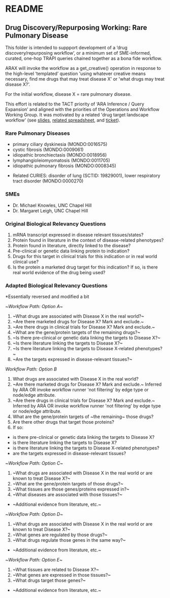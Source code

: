 # README

## Drug Discovery/Repurposing Working: Rare Pulmonary Disease

This folder is intended to suppport development of a ‘drug discovery/repurposing workflow’, or a minimum set of SME-informed, curated, one-hop TRAPI queries chained together as a bona fide workflow.

ARAX will invoke the workflow as a get_creative() operation in response to the high-level ‘templated’ question 'using whatever creative means necessary, find me drugs that may treat disease X' or 'what drugs may treat disease X?’.

For the initial workflow, disease X = rare pulmonary disease.

This effort is related to the TACT priority of ‘ARA Inference / Query Expansion’ and aligned with the priorities of the Operations and Workflow Working Group. It was motivated by a related 'drug target landscape workflow' (see [slides](https://docs.google.com/presentation/d/1I4Ip7BVOhMl5Qt9HFvPnUwXObrNwZnSyp1Ax8pPsXss/edit?usp=sharing), [related spreadsheet](https://docs.google.com/spreadsheets/d/1gpsO6svuLy7AghWwsfwZLbmdJtIc3Kc290F_-dDrdzQ/edit?usp=sharing), and [ticket](https://github.com/NCATSTranslator/Clinical-Data-Committee-Tracking-Voting/issues/9)).

### Rare Pulmonary Diseases

- primary ciliary dyskinesia (MONDO:0016575)
- cystic fibrosis (MONDO:0009061)
- idiopathic bronchiectasis (MONDO:0018956)
- lymphangioleiomyomatosis (MONDO:0011705)
- idiopathic pulmonary fibrosis (MONDO:0008345)

* Related CURIES: disorder of lung (SCTID: 19829001), lower respiratory tract disorder (MONDO:0000270)

### SMEs

- Dr. Michael Knowles, UNC Chapel Hill
- Dr. Margaret Leigh, UNC Chapel Hill

### Original Biological Relevancy Questions

1. mRNA transcript expressed in disease relevant tissues/states?
2. Protein found in literature in the context of disease-related phenotypes?
3. Protein found in literature, directly linked to the disease?
4. Pre-clinical or genetic data linking protein to indication?
5. Drugs for this target in clinical trials for this indication or in real world clinical use?
6. Is the protein a marketed drug target for this indication? If so, is there real world evidence of the drug being used?

### Adapted Biological Relevancy Questions

*Essentially reversed and modified a bit

~*Workflow Path: Option A*~

1. ~What drugs are associated with Disease X in the real world?~
2. ~Are there marketed drugs for Disease X? Mark and exclude.~
3. ~Are there drugs in clinical trials for Disease X? Mark and exclude.~
4. ~What are the gene/protein targets of the remaining drugs?~
6. ~Is there pre-clinical or genetic data linking the targets to Disease X?~
7. ~Is there literature linking the targets to Disease X?~
8. ~Is there literature linking the targets to Disease X-related phenotypes?~
9. ~Are the targets expressed in disease-relevant tissues?~

*Workflow Path: Option B*

1. What drugs are associated with Disease X in the real world?
2. ~Are there marketed drugs for Disease X? Mark and exclude.~ Inferred by ARA OR invoke workflow runner 'not filtering' by edge type or node/edge attribute.
3. ~Are there drugs in clinical trials for Disease X? Mark and exclude.~ Inferred by ARA OR invoke workflow runner 'not filtering' by edge type or node/edge attribute.
4. What are the gene/protein targets of ~the remaining~ those drugs?
5. Are there other drugs that target those proteins?
6. If so:
- is there pre-clinical or genetic data linking the targets to Disease X?
- is there literature linking the targets to Disease X?
- is there literature linking the targets to Disease X-related phenotypes?
- are the targets expressed in disease-relevant tissues?

~*Workflow Path: Option C*~

1. ~What drugs are associated with Disease X in the real world or are known to treat Disease X?~
2. ~What are the gene/protein targets of those drugs?~
3. ~What tissues are those genes/proteins expressed in?~
4. ~What diseases are associated with those tissues?~
- ~Additional evidence from literature, etc.~

~*Workflow Path: Option D*~

1. ~What drugs are associated with Disease X in the real world or are known to treat Disease X?~
2. ~What genes are regulated by those drugs?~
3. ~What drugs regulate those genes in the same way?~
- ~Additional evidence from literature, etc.~

~*Workflow Path: Option E*~

1. ~What tissues are related to Disease X?~
2. ~What genes are expressed in those tissues?~
3. ~What drugs target those genes?~
- ~Additional evidence from literature, etc.~

